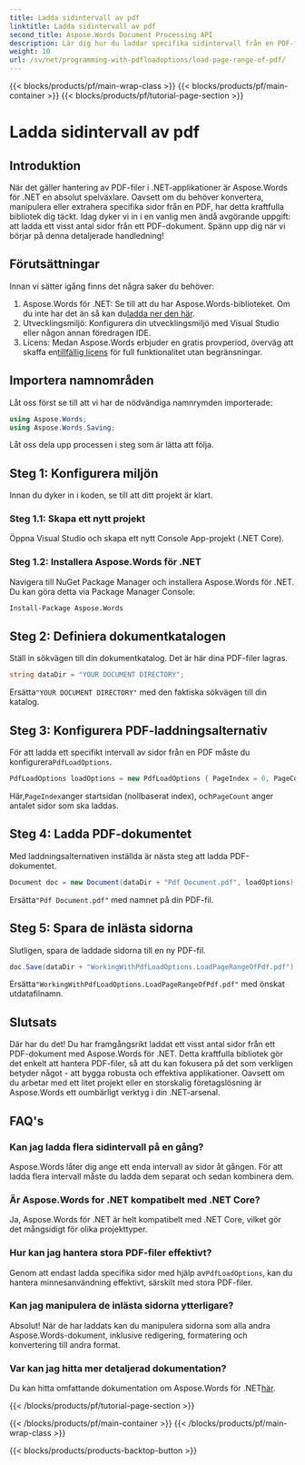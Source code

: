 ```yaml
---
title: Ladda sidintervall av pdf
linktitle: Ladda sidintervall av pdf
second_title: Aspose.Words Document Processing API
description: Lär dig hur du laddar specifika sidintervall från en PDF-fil med Aspose.Words för .NET i denna omfattande, steg-för-steg handledning. Perfekt för .NET-utvecklare.
weight: 10
url: /sv/net/programming-with-pdfloadoptions/load-page-range-of-pdf/
---
```


{{< blocks/products/pf/main-wrap-class >}}
{{< blocks/products/pf/main-container >}}
{{< blocks/products/pf/tutorial-page-section >}}

# Ladda sidintervall av pdf

## Introduktion

När det gäller hantering av PDF-filer i .NET-applikationer är Aspose.Words för .NET en absolut spelväxlare. Oavsett om du behöver konvertera, manipulera eller extrahera specifika sidor från en PDF, har detta kraftfulla bibliotek dig täckt. Idag dyker vi in i en vanlig men ändå avgörande uppgift: att ladda ett visst antal sidor från ett PDF-dokument. Spänn upp dig när vi börjar på denna detaljerade handledning!

## Förutsättningar

Innan vi sätter igång finns det några saker du behöver:

1. Aspose.Words för .NET: Se till att du har Aspose.Words-biblioteket. Om du inte har det än så kan du[ladda ner den här](https://releases.aspose.com/words/net/).
2. Utvecklingsmiljö: Konfigurera din utvecklingsmiljö med Visual Studio eller någon annan föredragen IDE.
3.  Licens: Medan Aspose.Words erbjuder en gratis provperiod, överväg att skaffa en[tillfällig licens](https://purchase.aspose.com/temporary-license/) för full funktionalitet utan begränsningar.

## Importera namnområden

Låt oss först se till att vi har de nödvändiga namnrymden importerade:

```csharp
using Aspose.Words;
using Aspose.Words.Saving;
```

Låt oss dela upp processen i steg som är lätta att följa. 

## Steg 1: Konfigurera miljön

Innan du dyker in i koden, se till att ditt projekt är klart.

### Steg 1.1: Skapa ett nytt projekt
Öppna Visual Studio och skapa ett nytt Console App-projekt (.NET Core).

### Steg 1.2: Installera Aspose.Words för .NET
Navigera till NuGet Package Manager och installera Aspose.Words för .NET. Du kan göra detta via Package Manager Console:

```sh
Install-Package Aspose.Words
```

## Steg 2: Definiera dokumentkatalogen

Ställ in sökvägen till din dokumentkatalog. Det är här dina PDF-filer lagras.

```csharp
string dataDir = "YOUR DOCUMENT DIRECTORY";
```

 Ersätta`"YOUR DOCUMENT DIRECTORY"` med den faktiska sökvägen till din katalog.

## Steg 3: Konfigurera PDF-laddningsalternativ

 För att ladda ett specifikt intervall av sidor från en PDF måste du konfigurera`PdfLoadOptions`.

```csharp
PdfLoadOptions loadOptions = new PdfLoadOptions { PageIndex = 0, PageCount = 1 };
```

 Här,`PageIndex`anger startsidan (nollbaserat index), och`PageCount` anger antalet sidor som ska laddas.

## Steg 4: Ladda PDF-dokumentet

Med laddningsalternativen inställda är nästa steg att ladda PDF-dokumentet.

```csharp
Document doc = new Document(dataDir + "Pdf Document.pdf", loadOptions);
```

 Ersätta`"Pdf Document.pdf"` med namnet på din PDF-fil.

## Steg 5: Spara de inlästa sidorna

Slutligen, spara de laddade sidorna till en ny PDF-fil.

```csharp
doc.Save(dataDir + "WorkingWithPdfLoadOptions.LoadPageRangeOfPdf.pdf");
```

 Ersätta`"WorkingWithPdfLoadOptions.LoadPageRangeOfPdf.pdf"` med önskat utdatafilnamn.

## Slutsats

Där har du det! Du har framgångsrikt laddat ett visst antal sidor från ett PDF-dokument med Aspose.Words för .NET. Detta kraftfulla bibliotek gör det enkelt att hantera PDF-filer, så att du kan fokusera på det som verkligen betyder något - att bygga robusta och effektiva applikationer. Oavsett om du arbetar med ett litet projekt eller en storskalig företagslösning är Aspose.Words ett oumbärligt verktyg i din .NET-arsenal.

## FAQ's

### Kan jag ladda flera sidintervall på en gång?
Aspose.Words låter dig ange ett enda intervall av sidor åt gången. För att ladda flera intervall måste du ladda dem separat och sedan kombinera dem.

### Är Aspose.Words for .NET kompatibelt med .NET Core?
Ja, Aspose.Words för .NET är helt kompatibelt med .NET Core, vilket gör det mångsidigt för olika projekttyper.

### Hur kan jag hantera stora PDF-filer effektivt?
 Genom att endast ladda specifika sidor med hjälp av`PdfLoadOptions`, kan du hantera minnesanvändning effektivt, särskilt med stora PDF-filer.

### Kan jag manipulera de inlästa sidorna ytterligare?
Absolut! När de har laddats kan du manipulera sidorna som alla andra Aspose.Words-dokument, inklusive redigering, formatering och konvertering till andra format.

### Var kan jag hitta mer detaljerad dokumentation?
 Du kan hitta omfattande dokumentation om Aspose.Words för .NET[här](https://reference.aspose.com/words/net/).



{{< /blocks/products/pf/tutorial-page-section >}}

{{< /blocks/products/pf/main-container >}}
{{< /blocks/products/pf/main-wrap-class >}}

{{< blocks/products/products-backtop-button >}}

